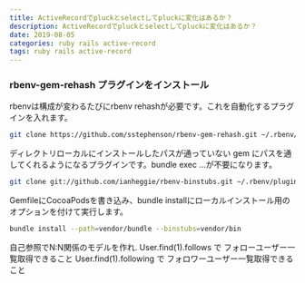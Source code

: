 ```yaml
---
title: ActiveRecordでpluckとselectしてpluckに変化はあるか？
description: ActiveRecordでpluckとselectしてpluckに変化はあるか？
date: 2019-08-05
categories: ruby rails active-record
tags: ruby rails active-record
---
```

### rbenv-gem-rehash プラグインをインストール
rbenvは構成が変わるたびにrbenv rehashが必要です。これを自動化するプラグインを入れます。
```sh
git clone https://github.com/sstephenson/rbenv-gem-rehash.git ~/.rbenv/plugins/rbenv-gem-rehash
```

ディレクトリローカルにインストールしたパスが通っていない gem にパスを通してくれるようになるプラグインです。bundle exec ...が不要になります。
```sh
git clone git://github.com/ianheggie/rbenv-binstubs.git ~/.rbenv/plugins/rbenv-binstubs
```

GemfileにCocoaPodsを書き込み、bundle installにローカルインストール用のオプションを付けて実行します。
```sh
bundle install --path=vendor/bundle --binstubs=vendor/bin
```

自己参照でN:N関係のモデルを作れ.
User.find(1).follows で フォローユーザー一覧取得できること
User.find(1).following で フォロワーユーザー一覧取得できること
